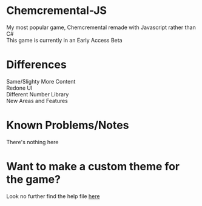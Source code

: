 # Chemcremental-JS

My most popular game, Chemcremental remade with Javascript rather than C#<br>
This game is currently in an Early Access Beta
# Differences
Same/Slighty More Content<br>
Redone UI<br>
Different Number Library<br>
New Areas and Features
# Known Problems/Notes
There's nothing here
# Want to make a custom theme for the game?
Look no further find the help file [here](https://github.com/MrBacon470/Chemcremental-JS/blob/main/ThemeCreationHelp.md)
